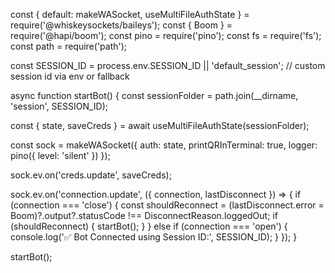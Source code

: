 const { default: makeWASocket, useMultiFileAuthState } = require('@whiskeysockets/baileys');
const { Boom } = require('@hapi/boom');
const pino = require('pino');
const fs = require('fs');
const path = require('path');

const SESSION_ID = process.env.SESSION_ID || 'default_session'; // custom session id via env or fallback

async function startBot() {
  const sessionFolder = path.join(__dirname, 'session', SESSION_ID);

  const { state, saveCreds } = await useMultiFileAuthState(sessionFolder);

  const sock = makeWASocket({
    auth: state,
    printQRInTerminal: true,
    logger: pino({ level: 'silent' })
  });

  sock.ev.on('creds.update', saveCreds);

  sock.ev.on('connection.update', ({ connection, lastDisconnect }) => {
    if (connection === 'close') {
      const shouldReconnect = (lastDisconnect.error = Boom)?.output?.statusCode !== DisconnectReason.loggedOut;
      if (shouldReconnect) {
        startBot();
      }
    } else if (connection === 'open') {
      console.log('✅ Bot Connected using Session ID:', SESSION_ID);
    }
  });
}

startBot();
